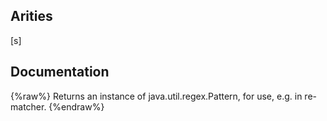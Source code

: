 ## Arities
[s]

## Documentation
{%raw%}
Returns an instance of java.util.regex.Pattern, for use, e.g. in
  re-matcher.
{%endraw%}
